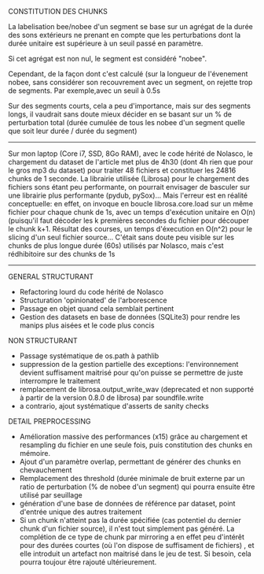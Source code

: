 CONSTITUTION DES CHUNKS

La labelisation bee/nobee d'un segment se base sur un agrégat de la durée des sons extérieurs ne prenant en compte que les perturbations dont la durée unitaire est supérieure à un seuil passé en paramètre.

Si cet agrégat est non nul, le segment est considéré "nobee".

Cependant, de la façon dont c'est calculé (sur la longueur de l'évenement nobee, sans considérer son recouvrement avec un segment, on rejette trop de segments. Par exemple,avec un seuil à 0.5s

Sur des segments courts, cela a peu d'importance, mais sur des segments longs, il vaudrait sans doute mieux décider en se basant sur un % de perturbation total (durée cumulée de tous les nobee d'un segment quelle que soit leur durée / durée du segment)

---------------------------------------------------------------------------------------------------------------------



Sur mon laptop (Core i7, SSD, 8Go RAM), avec le code hérité de Nolasco, le chargement du dataset de l'article met plus de 4h30 (dont 4h rien que pour le gros mp3 du dataset) pour traiter 48 fichiers et constituer les 24816 chunks de 1 seconde.
La librairie utilisée (Librosa) pour le chargement des fichiers sons étant peu performante, on pourrait envisager de basculer sur une librairie plus performante (pydub, pySox)... 
Mais l'erreur est en réalité conceptuelle: en effet, on invoque en boucle librosa.core.load sur un même fichier pour chaque chunk de 1s, avec un temps d'exécution unitaire en O(n) (puisqu'il faut décoder les k premières secondes du fichier pour découper le chunk k+1.
Résultat des courses, un temps d'éxecution en O(n^2) pour le slicing d'un seul fichier source...
C'était sans doute peu visible sur les chunks de plus longue durée (60s) utilisés par Nolasco, mais c'est rédhibitoire sur des chunks de 1s


---------------------------------------------------------------------------------------------------------------------
GENERAL
STRUCTURANT
 - Refactoring lourd du code hérité de Nolasco
 - Structuration 'opinionated' de l'arborescence
 - Passage en objet quand cela semblait pertinent
 - Gestion des datasets en base de données (SQLite3) pour rendre les manips plus aisées et le code plus concis
 
NON STRUCTURANT 
 - Passage systématique de os.path à pathlib
 - suppression de la gestion partielle des exceptions: l'environnement devient suffisament maitrisé pour qu'on puisse se permettre de juste interrompre le traitement
 - remplacement de librosa.output_write_wav (deprecated et non supporté à partir de la version 0.8.0 de librosa) par soundfile.write
 - a contrario, ajout systématique d'asserts de sanity checks 

DETAIL
PREPROCESSING
 - Amélioration massive des performances (x15) grâce au chargement et resampling du fichier en une seule fois, puis constitution des chunks en mémoire.
 - Ajout d'un paramètre overlap, permettant de générer des chunks en chevauchement
 - Remplacement des threshold (durée minimale de bruit externe par un ratio de perturbation (% de nobee d'un segment) qui pourra ensuite être utilisé par seuillage
 - génération d'une base de données de référence par dataset, point d'entrée unique des autres traitement
 - Si un chunk n'atteint pas la durée spécifiée (cas potentiel du dernier chunk d'un fichier source), il n'est tout simplement pas généré. La complétion de ce type de chunk par mirroring a en effet peu d'intérêt pour des durées courtes (où l'on dispose de suffisament de fichiers) , et elle introduit un artefact non maitrisé dans le jeu de test. Si besoin, cela pourra toujour être rajouté ultérieurement.


     
 